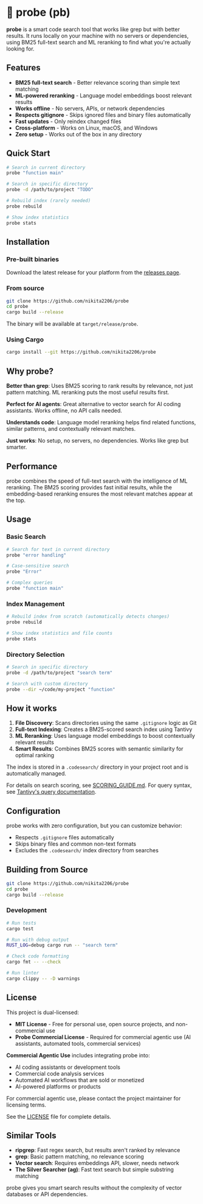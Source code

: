 # 🔎 probe (pb)

**probe** is a smart code search tool that works like grep but with better results. It runs locally on your machine with no servers or dependencies, using BM25 full-text search and ML reranking to find what you're actually looking for.

## Features

- **BM25 full-text search** - Better relevance scoring than simple text matching
- **ML-powered reranking** - Language model embeddings boost relevant results
- **Works offline** - No servers, APIs, or network dependencies
- **Respects gitignore** - Skips ignored files and binary files automatically
- **Fast updates** - Only reindex changed files
- **Cross-platform** - Works on Linux, macOS, and Windows
- **Zero setup** - Works out of the box in any directory

## Quick Start

```bash
# Search in current directory
probe "function main"

# Search in specific directory
probe -d /path/to/project "TODO"

# Rebuild index (rarely needed)
probe rebuild

# Show index statistics
probe stats
```

## Installation

### Pre-built binaries

Download the latest release for your platform from the [releases page](https://github.com/nikita2206/probe/releases).

### From source

```bash
git clone https://github.com/nikita2206/probe
cd probe
cargo build --release
```

The binary will be available at `target/release/probe`.

### Using Cargo

```bash
cargo install --git https://github.com/nikita2206/probe
```

## Why probe?

**Better than grep**: Uses BM25 scoring to rank results by relevance, not just pattern matching. ML reranking puts the most useful results first.

**Perfect for AI agents**: Great alternative to vector search for AI coding assistants. Works offline, no API calls needed.

**Understands code**: Language model reranking helps find related functions, similar patterns, and contextually relevant matches.

**Just works**: No setup, no servers, no dependencies. Works like grep but smarter.

## Performance

probe combines the speed of full-text search with the intelligence of ML reranking. The BM25 scoring provides fast initial results, while the embedding-based reranking ensures the most relevant matches appear at the top.

## Usage

### Basic Search

```bash
# Search for text in current directory
probe "error handling"

# Case-sensitive search
probe "Error"

# Complex queries
probe "function main"
```

### Index Management

```bash
# Rebuild index from scratch (automatically detects changes)
probe rebuild

# Show index statistics and file counts
probe stats
```

### Directory Selection

```bash
# Search in specific directory
probe -d /path/to/project "search term"

# Search with custom directory
probe --dir ~/code/my-project "function"
```

## How it works

1. **File Discovery**: Scans directories using the same `.gitignore` logic as Git
2. **Full-text Indexing**: Creates a BM25-scored search index using Tantivy
3. **ML Reranking**: Uses language model embeddings to boost contextually relevant results
4. **Smart Results**: Combines BM25 scores with semantic similarity for optimal ranking

The index is stored in a `.codesearch/` directory in your project root and is automatically managed.

For details on search scoring, see [SCORING_GUIDE.md](SCORING_GUIDE.md). For query syntax, see [Tantivy's query documentation](https://docs.rs/tantivy/latest/tantivy/query/index.html).

## Configuration

probe works with zero configuration, but you can customize behavior:

- Respects `.gitignore` files automatically
- Skips binary files and common non-text formats
- Excludes the `.codesearch/` index directory from searches

## Building from Source

```bash
git clone https://github.com/nikita2206/probe
cd probe
cargo build --release
```

### Development

```bash
# Run tests
cargo test

# Run with debug output
RUST_LOG=debug cargo run -- "search term"

# Check code formatting
cargo fmt -- --check

# Run linter
cargo clippy -- -D warnings
```

## License

This project is dual-licensed:

- **MIT License** - Free for personal use, open source projects, and non-commercial use
- **Probe Commercial License** - Required for commercial agentic use (AI assistants, automated tools, commercial services)

**Commercial Agentic Use** includes integrating probe into:
- AI coding assistants or development tools
- Commercial code analysis services  
- Automated AI workflows that are sold or monetized
- AI-powered platforms or products

For commercial agentic use, please contact the project maintainer for licensing terms.

See the [LICENSE](LICENSE) file for complete details.

## Similar Tools

- **ripgrep**: Fast regex search, but results aren't ranked by relevance
- **grep**: Basic pattern matching, no relevance scoring
- **Vector search**: Requires embeddings API, slower, needs network
- **The Silver Searcher (ag)**: Fast text search but simple substring matching

probe gives you smart search results without the complexity of vector databases or API dependencies.
